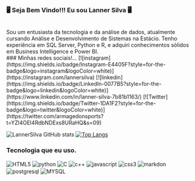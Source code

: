 ### 🖥️ Seja  Bem Vindo!!! Eu sou Lanner Silva 🖥️ <br/>
</br>
Sou um entusiasta da tecnologia e da análise de dados, atualmente cursando Análise e Desenvolvimento de Sistemas na Estácio. Tenho experiência em SQL Server, Python e R, e adquiri conhecimentos sólidos em Business Intelligence e Power BI.

<br/>
### Minhas redes sociais!... 
[![instagram](https://img.shields.io/badge/Instagram-E4405F?style=for-the-badge&logo=instagram&logoColor=white)](https://instagram.com/lannersilva)
[![linkedin](https://img.shields.io/badge/LinkedIn-0077B5?style=for-the-badge&logo=linkedin&logoColor=white)](https://www.linkedin.com/in/lanner-silva-7b81b1163/)
[![Twitter](https://img.shields.io/badge/Twitter-1DA1F2?style=for-the-badge&logo=twitter&logoColor=white)](https://twitter.com/armagedonsports?t=YZl4OEI4RdbNDExs8URaHQ&s=09)
<br/>

![LannerSilva GitHub stats](https://github-readme-stats.vercel.app/api?username=LannerSilva&show_icons=true&theme=dracula)
[![Top Langs](https://github-readme-stats.vercel.app/api/top-langs/?username=LannerSilva&layout=compact)](https://github.com/LannerSilva/github-readme-stats)

### Tecnologia que eu uso.
<div style="display: inline_block"> 
<img align="center" alt="HTML5" src="https://img.shields.io/badge/HTML5-E34F26?style=for-the-badge&logo=html5&logoColor=white"/>
<img align="center" alt="python" src="https://img.shields.io/badge/Python-14354C?style=for-the-badge&logo=python&logoColor=white"/>
<img align="center" alt="C" src="https://img.shields.io/badge/C-00599C?style=for-the-badge&logo=c&logoColor=white"/>
<img align="center" alt="c++" src="https://img.shields.io/badge/C%2B%2B-00599C?style=for-the-badge&logo=c%2B%2B&logoColor=white"/>
<img align="center" alt="javascript" src="https://img.shields.io/badge/JavaScript-323330?style=for-the-badge&logo=javascript&logoColor=F7DF1E"/>
<img align="center" alt="css3" src="https://img.shields.io/badge/CSS3-1572B6?style=for-the-badge&logo=css3&logoColor=white"/>
<img align="center" alt="markdon" src="https://img.shields.io/badge/Markdown-000000?style=for-the-badge&logo=markdown&logoColor=white"/>
<img align="center" alt="postgresql" src="https://img.shields.io/badge/PostgreSQL-316192?style=for-the-badge&logo=postgresql&logoColor=white"/>
<img align="center" alt="MYSQL" src="https://img.shields.io/badge/MySQL-00000F?style=for-the-badge&logo=mysql&logoColor=white"/>
</div><br/>

